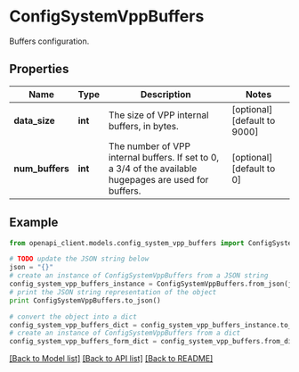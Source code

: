 # ConfigSystemVppBuffers

Buffers configuration.

## Properties

Name | Type | Description | Notes
------------ | ------------- | ------------- | -------------
**data_size** | **int** | The size of VPP internal buffers, in bytes. | [optional] [default to 9000]
**num_buffers** | **int** | The number of VPP internal buffers. If set to 0, a 3/4 of the available hugepages are used for buffers. | [optional] [default to 0]

## Example

```python
from openapi_client.models.config_system_vpp_buffers import ConfigSystemVppBuffers

# TODO update the JSON string below
json = "{}"
# create an instance of ConfigSystemVppBuffers from a JSON string
config_system_vpp_buffers_instance = ConfigSystemVppBuffers.from_json(json)
# print the JSON string representation of the object
print ConfigSystemVppBuffers.to_json()

# convert the object into a dict
config_system_vpp_buffers_dict = config_system_vpp_buffers_instance.to_dict()
# create an instance of ConfigSystemVppBuffers from a dict
config_system_vpp_buffers_form_dict = config_system_vpp_buffers.from_dict(config_system_vpp_buffers_dict)
```
[[Back to Model list]](../README.md#documentation-for-models) [[Back to API list]](../README.md#documentation-for-api-endpoints) [[Back to README]](../README.md)


